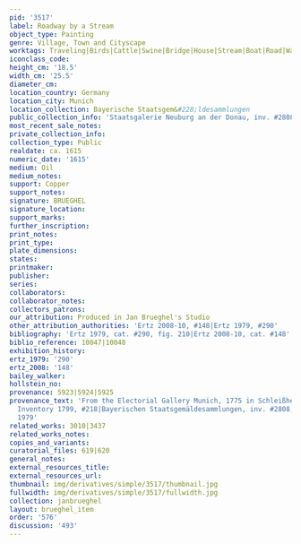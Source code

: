 ```yaml
---
pid: '3517'
label: Roadway by a Stream
object_type: Painting
genre: Village, Town and Cityscape
worktags: Traveling|Birds|Cattle|Swine|Bridge|House|Stream|Boat|Road|Wagon
iconclass_code:
height_cm: '18.5'
width_cm: '25.5'
diameter_cm:
location_country: Germany
location_city: Munich
location_collection: Bayerische Staatsgem&#228;ldesammlungen
public_collection_info: 'Staatsgalerie Neuburg an der Donau, inv. #2808'
most_recent_sale_notes:
private_collection_info:
collection_type: Public
realdate: ca. 1615
numeric_date: '1615'
medium: Oil
medium_notes:
support: Copper
support_notes:
signature: BRUEGHEL
signature_location:
support_marks:
further_inscription:
print_notes:
print_type:
plate_dimensions:
states:
printmaker:
publisher:
series:
collaborators:
collaborator_notes:
collectors_patrons:
our_attribution: Produced in Jan Brueghel's Studio
other_attribution_authorities: 'Ertz 2008-10, #148|Ertz 1979, #290'
bibliography: 'Ertz 1979, cat. #290, fig. 210|Ertz 2008-10, cat. #148'
biblio_reference: 10047|10048
exhibition_history:
ertz_1979: '290'
ertz_2008: '148'
bailey_walker:
hollstein_no:
provenance: 5923|5924|5925
provenance_text: 'From the Electorial Gallery Munich, 1775 in Schleißheim, Munich
  Inventory 1799, #218|Bayerischen Staatsgemäldesammlungen, inv. #2808, Schleißheim,
  1979'
related_works: 3010|3437
related_works_notes:
copies_and_variants:
curatorial_files: 619|620
general_notes:
external_resources_title:
external_resources_url:
thumbnail: img/derivatives/simple/3517/thumbnail.jpg
fullwidth: img/derivatives/simple/3517/fullwidth.jpg
collection: janbrueghel
layout: brueghel_item
order: '576'
discussion: '493'
---
```

